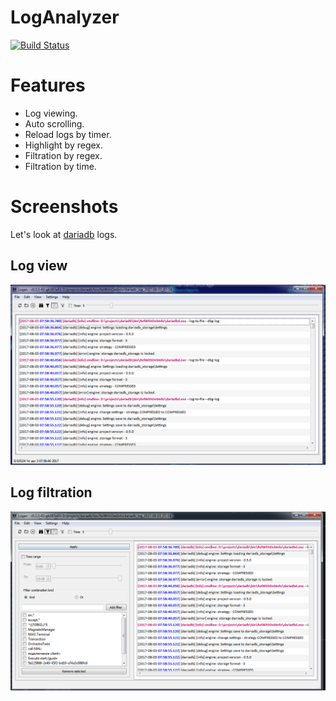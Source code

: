 # LogAnalyzer
[![Build Status](https://travis-ci.org/lysevi/logan.svg?branch=master)](https://travis-ci.org/lysevi/logan)

# Features
* Log viewing.
* Auto scrolling.
* Reload logs by timer.
* Highlight by regex.
* Filtration by regex.
* Filtration by time.

# Screenshots
Let's look at [dariadb](https://github.com/lysevi/dariadb) logs.
## Log view
![View](screenshots/view.PNG)
## Log filtration
![Fltr](screenshots/fltr.PNG)

